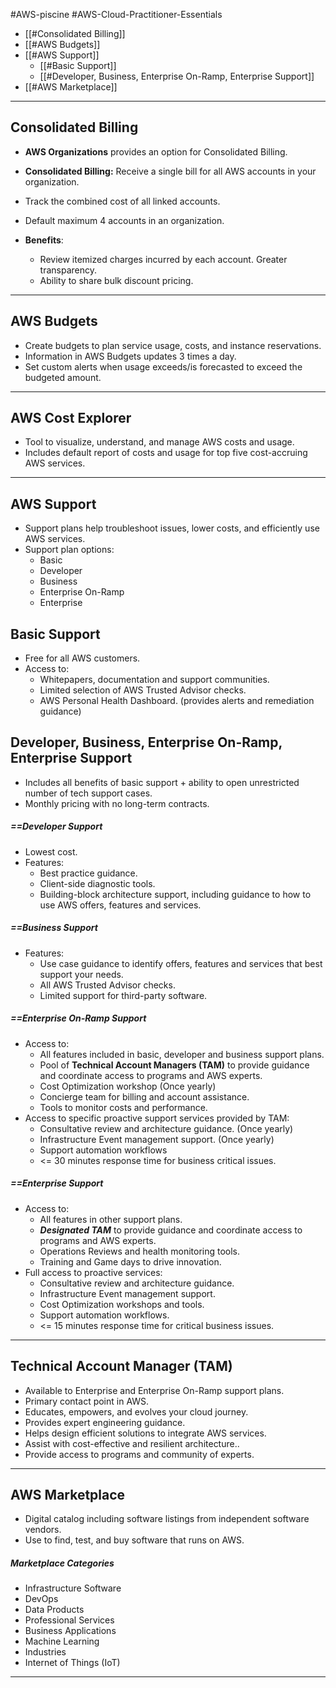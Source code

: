 #AWS-piscine #AWS-Cloud-Practitioner-Essentials 

- [[#Consolidated Billing]]
- [[#AWS Budgets]]
- [[#AWS Support]]
	- [[#Basic Support]]
	- [[#Developer, Business, Enterprise On-Ramp, Enterprise Support]]
- [[#AWS Marketplace]]

----
## Consolidated Billing
- **AWS Organizations** provides an option for Consolidated Billing.
- **Consolidated Billing:** Receive a single bill for all AWS accounts in your organization.
- Track the combined cost of all linked accounts.
- Default maximum 4 accounts in an organization.

- **Benefits**:
	- Review itemized charges incurred by each account. Greater transparency.
	- Ability to share bulk discount pricing.

-------
## AWS Budgets
- Create budgets to plan service usage, costs, and instance reservations.
- Information in AWS Budgets updates 3 times a day.
- Set custom alerts when usage exceeds/is forecasted to exceed the budgeted amount.

------------
## AWS Cost Explorer
- Tool to visualize, understand, and manage AWS costs and usage.
- Includes default report of costs and usage for top five cost-accruing AWS services.

------
## AWS Support
- Support plans help troubleshoot issues, lower costs, and efficiently use AWS services.
- Support plan options:
	- Basic
	- Developer
	- Business
	- Enterprise On-Ramp
	- Enterprise
## Basic Support
- Free for all AWS customers.
- Access to:
	- Whitepapers, documentation and support communities.
	- Limited selection of AWS Trusted Advisor checks.
	- AWS Personal Health Dashboard. (provides alerts and remediation guidance)
## Developer, Business, Enterprise On-Ramp, Enterprise Support
- Includes all benefits of basic support + ability to open unrestricted number of tech support cases.
- Monthly pricing with no long-term contracts.
##### ==Developer Support
- Lowest cost.
- Features:
	- Best practice guidance.
	- Client-side diagnostic tools.
	- Building-block architecture support, including guidance to how to use AWS offers, features and services.
##### ==Business Support
- Features:
	- Use case guidance to identify offers, features and services that best support your needs.
	- All AWS Trusted Advisor checks.
	- Limited support for third-party software.
##### ==Enterprise On-Ramp Support
- Access to:
	- All features included in basic, developer and business support plans.
	- Pool of **Technical Account Managers (TAM)** to provide guidance and coordinate access to programs and AWS experts.
	- Cost Optimization workshop (Once yearly)
	- Concierge team for billing and account assistance.
	- Tools to monitor costs and performance.
- Access to specific proactive support services provided by TAM:
	- Consultative review and architecture guidance. (Once yearly)
	- Infrastructure Event management support. (Once yearly)
	- Support automation workflows
	- <= 30 minutes response time for business critical issues.
##### ==Enterprise Support
- Access to:
	- All features in other support plans.
	- ***Designated TAM*** to provide guidance and coordinate access to programs and AWS experts.
	- Operations Reviews and health monitoring tools.
	- Training and Game days to drive innovation.
- Full access to proactive services:
	- Consultative review and architecture guidance.
	- Infrastructure Event management support.
	- Cost Optimization workshops and tools.
	- Support automation workflows.
	- <= 15 minutes response time for critical business issues.

-------
## Technical Account Manager (TAM)
- Available to Enterprise and Enterprise On-Ramp support plans.
- Primary contact point in AWS.
- Educates, empowers, and evolves your cloud journey.
- Provides expert engineering guidance.
- Helps design efficient solutions to integrate AWS services.
- Assist with cost-effective and resilient architecture..
- Provide access to programs and community of experts.

-----
## AWS Marketplace
- Digital catalog including software listings from independent software vendors.
- Use to find, test, and buy software that runs on AWS.
##### Marketplace Categories
- Infrastructure Software
- DevOps
- Data Products
- Professional Services
- Business Applications
- Machine Learning
- Industries
- Internet of Things (IoT)

---------
